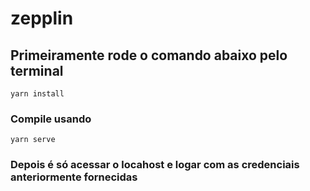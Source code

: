 # zepplin

## Primeiramente rode o comando abaixo pelo terminal

```
yarn install
```

### Compile usando

```
yarn serve
```

### Depois é só acessar o locahost e logar com as credenciais anteriormente fornecidas

